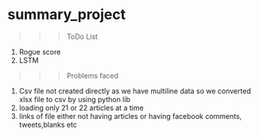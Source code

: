 # summary_project
>>>ToDo List
  1) Rogue score
  2) LSTM
 
>>>Problems faced
  1) Csv file not created directly as we have multiline data so we converted xlsx file to csv by using python lib
  2) loading only 21 or 22 articles at a time 
  3) links of file either not having articles or having facebook comments, tweets,blanks etc
